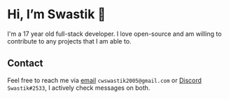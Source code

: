 # Hi, I’m Swastik 👋
I'm a 17 year old full-stack developer. I love open-source and am willing to contribute to any projects that I am able to.

## Contact
Feel free to reach me via [email](mailto:cwswastik2005@gmail.com) `cwswastik2005@gmail.com` or [Discord](https://discord.com/users/879644654587478027) `Swastik#2533`, I actively check messages on both. 
